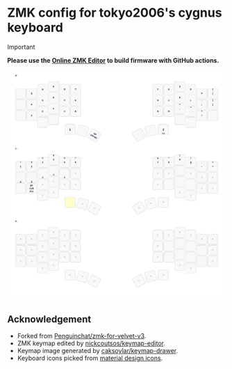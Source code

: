 # ZMK config for tokyo2006's cygnus keyboard

> [!IMPORTANT]
>
> **Please use the [Online ZMK Editor](https://nickcoutsos.github.io/keymap-editor) to build firmware with GitHub actions.**

<img src="keymap-drawer/velvet.svg" >

## Acknowledgement

- Forked from [Penguinchat/zmk-for-velvet-v3](https://github.com/Penguinchat/zmk-for-velvet-v3).
- ZMK keymap edited by [nickcoutsos/keymap-editor](https://github.com/nickcoutsos/keymap-editor).
- Keymap image generated by [caksoylar/keymap-drawer](https://github.com/caksoylar/keymap-drawer).
- Keyboard icons picked from [material design icons](https://pictogrammers.com/library/mdi/).
